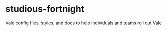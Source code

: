 # studious-fortnight
Vale config files, styles, and docs to help individuals and teams roll out Vale
